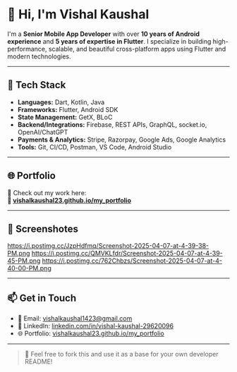 # 👋 Hi, I'm Vishal Kaushal

I'm a **Senior Mobile App Developer** with over **10 years of Android experience** and **5 years of expertise in Flutter**. I specialize in building high-performance, scalable, and beautiful cross-platform apps using Flutter and modern technologies.

---

## 🚀 Tech Stack

- **Languages:** Dart, Kotlin, Java
- **Frameworks:** Flutter, Android SDK
- **State Management:** GetX, BLoC
- **Backend/Integrations:** Firebase, REST APIs, GraphQL, socket.io, OpenAI/ChatGPT
- **Payments & Analytics:** Stripe, Razorpay, Google Ads, Google Analytics
- **Tools:** Git, CI/CD, Postman, VS Code, Android Studio

---

## 🌐 Portfolio

🎯 Check out my work here:  
**🔗 [vishalkaushal23.github.io/my_portfolio](https://vishalkaushal23.github.io/my_portfolio/)**

---

## 📸 Screenshotes

https://i.postimg.cc/JzpHdfmq/Screenshot-2025-04-07-at-4-39-38-PM.png
https://i.postimg.cc/QMVKLfdr/Screenshot-2025-04-07-at-4-39-45-PM.png
https://i.postimg.cc/762Chbzs/Screenshot-2025-04-07-at-4-40-00-PM.png


---

## 📫 Get in Touch

- 📧 Email: vishalkaushal1423@gmail.com
- 💼 LinkedIn: [linkedin.com/in/vishal-kaushal-29620096](https://www.linkedin.com/in/vishal-kaushal-29620096/)
- 🌐 Portfolio: [vishalkaushal23.github.io/my_portfolio](https://vishalkaushal23.github.io/my_portfolio/)

---

> 🔄 Feel free to fork this and use it as a base for your own developer README!
